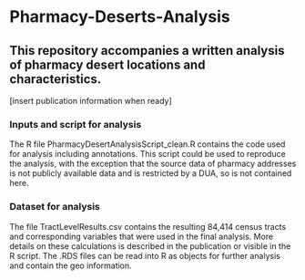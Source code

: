 # Pharmacy-Deserts-Analysis
## This repository accompanies a written analysis of pharmacy desert locations and characteristics. 
[insert publication information when ready]
### Inputs and script for analysis
The R file PharmacyDesertAnalysisScript_clean.R contains the code used for analysis including annotations.
This script could be used to reproduce the analysis, with the exception that the source data of pharmacy addresses is not publicly available data and is restricted by a DUA, so is not contained here. 
### Dataset for analysis
The file TractLevelResults.csv contains the resulting 84,414 census tracts and corresponding variables that were used in the final analysis. More details on these calculations is described in the publication or visible in the R script.
The .RDS files can be read into R as objects for further analysis and contain the geo information.
